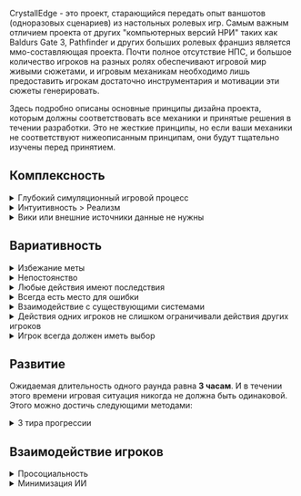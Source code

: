 CrystallEdge - это проект, старающийся передать опыт ваншотов (одноразовых сценариев) из настольных ролевых игр. Самым важным отличием проекта от других "компьютерных версий НРИ" таких как Baldurs Gate 3, Pathfinder и других больших ролевых франшиз является ммо-составляющая проекта.
Почти полное отсутствие НПС, и большое количество игроков на разных ролях обеспечивают игровой мир живыми сюжетами, и игровым механикам необходимо лишь предоставить игрокам достаточно инструментария и мотивации эти сюжеты генерировать.

Здесь подробно описаны основные принципы дизайна проекта, которым должны соответствовать все механики и принятые решения в течении разработки.
Это не жесткие принципы, но если ваши механики не соответствуют нижеописанным принципам, они будут тщательно изучены перед принятием.

## Комплексность

<details>
  <summary>Глубокий симуляционный игровой процесс</summary>

  SS14 прошел долгий путь от простого симулятора атмосферы, но оно заложило в ядро игры важный аспект - **глубокий симуляционный игровой процесс**. Природная сложность песочницы в сочетании с непредсказуемостью игроков-людей создает поистине хаотичную среду, в которой может произойти все что угодно. Важно обеспечить игроков правильными механиками, поощряя возникновение уникальных ситуаций.
</details>

<details>
  <summary>Интуитивность > Реализм</summary>
  Реализм не важен, и может в итоге вызвать проблемы с игровым процессом и сильно повысить порог входа для игроков. **Гораздо важнее, чтобы механика/моделирование было интуитивно понятным, а не реалистичным**. Если система полностью реалистично моделирует предмет, но требует, чтобы кто-то с докторской степенью понял, как она работает, это серьезная проблема.
</details>

<details>
  <summary>Вики или внешние источники данные не нужны</summary>
  Любая механика или взаимодействие, основанные на симуляции, должны быть легко изучены только на основе внутриигровой информации и **не требовать погружения в вики или учебник для понимания**.
</details>

## Вариативность

<details>
  <summary>Избежание меты</summary>
  При разработке механики, важно внимательно относится к возможности игрока выбирать различные варианты, и предоставлять достаточно информации для формирования этого выбора. Если же ваш выбор слишком прост, или наоборот, слишком переусложнен огромным количеством информации, выбор игрока становится "ложным выбором", когда существует только один "правильный" ответ.
  Другое слово для этого - Метаигра (Мета), или когда одни варианты действий более эффективны по сравнению с другими вариантами, и становятся единственным рациональным выбором. **Избегайте проектирования механик таким образом, чтобы могла возникнуть Мета**.
</details>

<details>
  <summary>Непостоянство</summary>
  **Непостоянство**. День сменяется ночью, случайные события периодически влияют на раунд, и ваша механика так же может не быть постоянной величиной. Какие-то ключевые параметры могут измениться со временем или под результатом действий игроков.
</details>

<details>
  <summary>Любые действия имеют последствия</summary>
  **Любые действия имеют последствия**. Когда игрок взаимодействует с механикой, у его действий должен быть результат. Этот результат может быть положительным или отрицательным, но он должен быть. Если игрок облажался, и не смог создать предмет из подручных материалов - одного сообщения "у вас не получилось" недостаточно (игрок просто попробует еще раз). Ресурсы могут быть испорчены, игрок может пораниться, или должно произойти другое соразмерное событие, которое повлияет на следующие действия игрока.
</details>

<details>
  <summary>Всегда есть место для ошибки</summary>
  **Всегда есть место для ошибки**. Проектируя любую механику, нужно оставлять много мест, в которых игроки могут намеренно или случайно ошибиться. Это означает, что в любой деятельности есть несколько вариантов к чему они могут привести.
</details>

<details>
  <summary>Взаимодействие с существующими системами</summary>
  **Взаимодействие с существующими системами**. Новые механики также следует по возможности интегрировать с существующими, чтобы еще больше увеличить разнообразие потенциальных результатов, которые игроки получают при взаимодействии с ними.
</details>

<details>
  <summary>Действия одних игроков не слишком ограничивали действия других игроков</summary>
  Следует заботиться о том, чтобы **действия одних игроков не слишком ограничивали действия других игроков**, особенно когда речь идет о конфликте. Если механика подразумевает конфликт, обоим сторонам нужно предоставить некоторые варианты контригры, в идеале таким образом, чтобы это было скиллозависимо.
</details>

<details>
  <summary>Игрок всегда должен иметь выбор</summary>
  Это так же относится и к небоевым взаимодействиям: избегайте создания ситуаций, в которые игроки втягиваются механически, либо метаигрой. **Игрок никогда не должен чувствовать, что в его ситуации нет выбора**.
</details>

## Развитие

Ожидаемая длительность одного раунда равна **3 часам**. И в течении этого времени игровая ситуация никогда не должна быть одинаковой. Этого можно достичь следующими методами:

<details>
  <summary>3 тира прогрессии</summary>
**3 этапа прогрессии возможностей персонажей**. Когда вы проектируете механику, подумайте как вы можете обеспечить расширение возможностей взаимодействия с этой механикой в течении раунда.
Есть 4 основных этапа:
- Раундстарт **[Т0]** (Доступно с самого начала раунда). В эту категорию входят механики и контент, **доступный всегда**, необходимый для запуска раунда или без которых игра не может работать. Например: Система взлома замков. Без взлома замков (на лоупопе) доступ в некоторые локации, ключевые для геймплея может быть попросту недоступен.
- Ранняя игра **[Т1]** (0-60 минут игры). Механики, и контент, к которым можно получить доступ **для любой роли**, приложив некоторые усилия. Например: Базовое фермерство. 
- Середина раунда. **[Т2]** (60-120 минут игры). Механики и контент, доступные только после определенных действий, и только для определенных ролей. Являются элементом прогрессии, открывая к середине раунда новые возможности и механики для игроков.
- Окончание раунда. **[Т3]** (120-180 минут игры). Обеспечьте игроков какими-то очень крутыми возможностями, которые появляются ближе к завершению раунда. Важно, чтобы эти возможности открывались в следствии деятельности игроков, а не самостоятельно.
</details>

## Взаимодействие игроков

<details>
  <summary>Просоциальность</summary>
  **Механики должны стремиться быть просоциальными и поощрять взаимодействие с другими игроками**. Эти взаимодействия не обязательно должны носить строго кооперативный или соревновательный характер, но в итоге они должны хотя бы побочноть влиять на геймплей других игроков.
  Люди - хаотичны и непредсказуемы, и их участие в игре привносит глубину и реиграбельность, которую не достичь никакими линейными механиками.
  И именно эту силу человеческого фактора мы должны максимизировать в своих механиках. Механики, которые подразумевают одиночный геймплей, или механики, на которые не влияют события, происходящие в раунде, и/или действия, предпринятые другими игроками, скорее всего не будут добавлены в CrystallEdge.
</details>

<details>
  <summary>Минимизация ИИ</summary>
  Дополнением к этому принципу является предпочтение **заменять механики или NPC персонажей\антагонистов на реальных игроков**, например при помощи ролей призраков, либо проектируя механики вроде экономики так, чтобы она была зависима от действий игроков, а не от внешних игромеханических параметров.
</details>